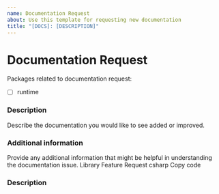 ```yaml
---
name: Documentation Request
about: Use this template for requesting new documentation
title: "[DOCS]: [DESCRIPTION]"
---
```


# Documentation Request

Packages related to documentation request:

- [ ] runtime

### Description

Describe the documentation you would like to see added or improved.

### Additional information

Provide any additional information that might be helpful in understanding the documentation issue.
Library Feature Request
csharp
Copy code
### Description
